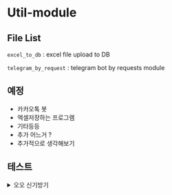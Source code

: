 # Util-module

## File List
`excel_to_db` : excel file upload to DB

`telegram_by_request` : telegram bot by requests module

## 예정
- 카카오톡 봇 
- 엑셀저장하는 프로그램
- 기타등등
- 추가 어느거 ?
- 추가적으로 생각해보기
## 테스트
<details><summary> 오오 신기방기 </summary>
<p>
  [190103] ELMO: Deep contextualized word representations - NACLL 2018 <br>
  [190113] Trnasformer: Attention is all you need - NIPS 2017 <br>
  [190131] Skeleton-Response Dialogue Generation Guided by Retrieval Memory <br>
</p>
</details>


